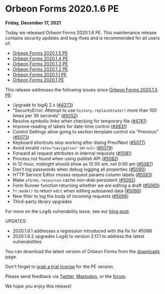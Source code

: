 # Orbeon Forms 2020.1.6 PE

__Friday, December 17, 2021__

Today we released Orbeon Forms 2020.1.6 PE. This maintenance release contains security updates and bug-fixes and is recommended for all users of:

- [Orbeon Forms 2020.1.5 PE](orbeon-forms-2020.1.5.md)
- [Orbeon Forms 2020.1.4 PE](orbeon-forms-2020.1.4.md)
- [Orbeon Forms 2020.1.3 PE](orbeon-forms-2020.1.3.md)
- [Orbeon Forms 2020.1.2 PE](orbeon-forms-2020.1.2.md)
- [Orbeon Forms 2020.1.1 PE](orbeon-forms-2020.1.1.md)
- [Orbeon Forms 2020.1 PE](orbeon-forms-2020.1.md)

This release addresses the following issues since [Orbeon Forms 2020.1.5 PE](orbeon-forms-2020.1.5.md):

- Upgrade to log4j 2.x ([\#4373](https://github.com/orbeon/orbeon-forms/issues/4373))
- "SecurityError: Attempt to use `history.replaceState()` more than 100 times per 30 seconds" ([\#5052](https://github.com/orbeon/orbeon-forms/issues/5052))
- Resolve symbolic links when checking for temporary file ([\#4761](https://github.com/orbeon/orbeon-forms/issues/4761))
- Improve reading of labels for date-time control ([\#4831](https://github.com/orbeon/orbeon-forms/issues/4831))
- Control Settings allow going to section template control via "Previous" ([\#5073](https://github.com/orbeon/orbeon-forms/issues/5073))
- Keyboard shortcuts stop working after dialog Prev/Next ([\#5077](https://github.com/orbeon/orbeon-forms/issues/5077))
- Avoid invalid `role="navigation"` on `<ul>` ([\#5079](https://github.com/orbeon/orbeon-forms/issues/5079))
- Forward all request attributes in internal requests ([\#5081](https://github.com/orbeon/orbeon-forms/issues/5081))
- Process not found when using publish API ([\#5082](https://github.com/orbeon/orbeon-forms/issues/5082))
- In 12-hour, midnight should show as 12:00 am, not 0:00 am ([\#5087](https://github.com/orbeon/orbeon-forms/issues/5087))
- Don't log passwords when debug logging all properties ([\#5090](https://github.com/orbeon/orbeon-forms/issues/5090))
- HTTP Service Editor misses request params column labels ([\#5093](https://github.com/orbeon/orbeon-forms/issues/5093))
- Make `xforms.resources` cache non-disk-persistent ([\#5092](https://github.com/orbeon/orbeon-forms/issues/5092))
- Form Runner function returning whether we are editing a draft ([\#5060](https://github.com/orbeon/orbeon-forms/issues/5060))
- `fr:mode()` to return `edit` when editing autosaved data ([\#5066](https://github.com/orbeon/orbeon-forms/issues/5066))
- New filter to log the body of incoming requests ([\#5098](https://github.com/orbeon/orbeon-forms/issues/5098))
- Third-party library upgrades

For more on the Log4j vulnerability issue, see our [blog post](https://blog.orbeon.com/2021/12/vulnerability-in-log4j-library.html).

UPDATES:

- 2020.1.6.1 addresses a regression introduced with the fix for #5066
- 2020.1.6.2 upgrades Log4j to version 2.17.1 to address the latest vulnerabilities

You can download the latest version of Orbeon Forms from the [downloads](https://www.orbeon.com/download) page.

Don't forget to [grab a trial license](https://prod.orbeon.com/prod/fr/orbeon/register/new) for the PE version.

Please send feedback via [Twitter](https://twitter.com/orbeon), [Mastodon](https://mastodon.social/@orbeon), or the [forum](https://www.orbeon.com/community).

We hope you enjoy this release!
